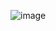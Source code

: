 ![image](https://github.com/florian-raab/cj_weather_app/assets/102097548/85efa908-2146-4741-88a8-e9cf4c1a7a53)
